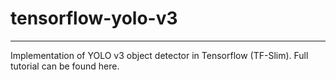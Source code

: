 # tensorflow-yolo-v3
---


Implementation of YOLO v3 object detector in Tensorflow (TF-Slim). Full tutorial can be found here.

